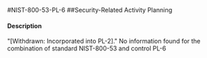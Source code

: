 #NIST-800-53-PL-6
##Security-Related Activity Planning
#### Description
"[Withdrawn: Incorporated into PL-2]."
No information found for the combination of standard NIST-800-53 and control PL-6
